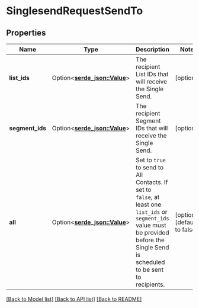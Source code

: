 # SinglesendRequestSendTo

## Properties

Name | Type | Description | Notes
------------ | ------------- | ------------- | -------------
**list_ids** | Option<[**serde_json::Value**](.md)> | The recipient List IDs that will receive the Single Send. | [optional]
**segment_ids** | Option<[**serde_json::Value**](.md)> | The recipient Segment IDs that will receive the Single Send. | [optional]
**all** | Option<[**serde_json::Value**](.md)> | Set to `true` to send to All Contacts. If set to `false`, at least one `list_ids` or `segment_ids` value must be provided before the Single Send is scheduled to be sent to recipients. | [optional][default to false]

[[Back to Model list]](../README.md#documentation-for-models) [[Back to API list]](../README.md#documentation-for-api-endpoints) [[Back to README]](../README.md)


